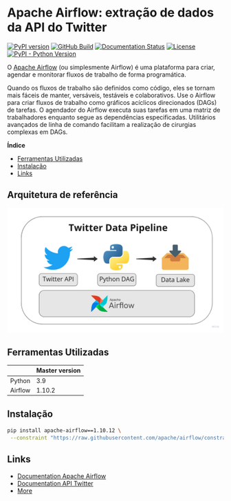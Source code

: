 # Apache Airflow: extração de dados da API do Twitter 

[![PyPI version](https://badge.fury.io/py/apache-airflow.svg)](https://badge.fury.io/py/apache-airflow)
[![GitHub Build](https://github.com/apache/airflow/workflows/CI%20Build/badge.svg)](https://github.com/apache/airflow/actions)
[![Documentation Status](https://readthedocs.org/projects/airflow/badge/?version=latest)](https://airflow.readthedocs.io/en/latest/?badge=latest)
[![License](http://img.shields.io/:license-Apache%202-blue.svg)](http://www.apache.org/licenses/LICENSE-2.0.txt)
[![PyPI - Python Version](https://img.shields.io/pypi/pyversions/apache-airflow.svg)](https://pypi.org/project/apache-airflow/)


O [Apache Airflow](https://airflow.apache.org/docs/stable/) (ou simplesmente Airflow) é uma plataforma para criar, agendar e monitorar fluxos de trabalho de forma programática.

Quando os fluxos de trabalho são definidos como código, eles se tornam mais fáceis de manter, versáveis, testáveis e colaborativos.
Use o Airflow para criar fluxos de trabalho como gráficos acíclicos direcionados (DAGs) de tarefas. O agendador do Airflow executa suas tarefas em uma matriz de trabalhadores enquanto segue as dependências especificadas. Utilitários avançados de linha de comando facilitam a realização de cirurgias complexas em DAGs.

<!-- START doctoc generated TOC please keep comment here to allow auto update -->
<!-- DON'T EDIT THIS SECTION, INSTEAD RE-RUN doctoc TO UPDATE -->
**Índice**

- [Ferramentas Utilizadas](#ferramentas-utilizadas)
- [Instalação](#instalação)
- [Links](#links)

<!-- END doctoc generated TOC please keep comment here to allow auto update -->
## Arquitetura de referência
![](referencia.jpg)

## Ferramentas Utilizadas


|              | Master version |
| ------------ | -------------- |
| Python       | 3.9            |
| Airflow      | 1.10.2         |

## Instalação

```bash
pip install apache-airflow==1.10.12 \
 --constraint "https://raw.githubusercontent.com/apache/airflow/constraints-1.10.12/constraints-3.7.txt"
```


## Links

- [Documentation Apache Airflow](https://airflow.apache.org/docs/stable/)
- [Documentation API Twitter](https://developer.twitter.com/en/docs)
- [More](https://cwiki.apache.org/confluence/display/AIRFLOW/Airflow+Links)
